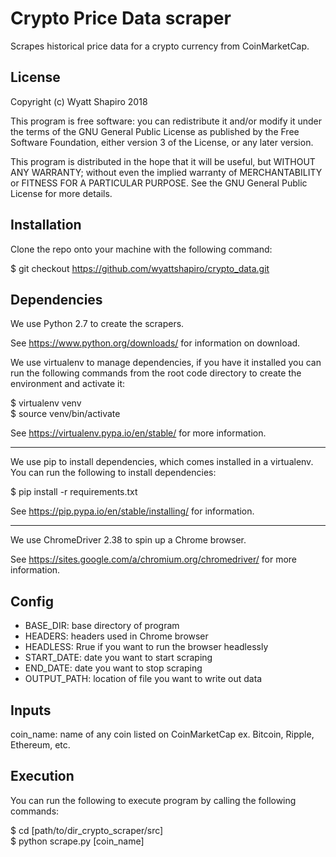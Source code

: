 # Crypto Price Data scraper

Scrapes historical price data for a crypto currency from CoinMarketCap.


## License
Copyright (c) Wyatt Shapiro 2018

This program is free software: you can redistribute it and/or modify it under the terms of the GNU General Public License as published by the Free Software Foundation, either version 3 of the License, or any later version.

This program is distributed in the hope that it will be useful, but WITHOUT ANY WARRANTY; without even the implied warranty of MERCHANTABILITY or FITNESS FOR A PARTICULAR PURPOSE. See the GNU General Public License for more details.


## Installation

Clone the repo onto your machine with the following command:

$ git checkout https://github.com/wyattshapiro/crypto_data.git


## Dependencies

We use Python 2.7 to create the scrapers.

See https://www.python.org/downloads/ for information on download.

We use virtualenv to manage dependencies, if you have it installed you can run
the following commands from the root code directory to create the environment and
activate it:

$ virtualenv venv  
$ source venv/bin/activate

See https://virtualenv.pypa.io/en/stable/ for more information.

--------

We use pip to install dependencies, which comes installed in a virtualenv.
You can run the following to install dependencies:

$ pip install -r requirements.txt

See https://pip.pypa.io/en/stable/installing/ for information.

--------

We use ChromeDriver 2.38 to spin up a Chrome browser.

See https://sites.google.com/a/chromium.org/chromedriver/ for more information.


## Config

- BASE_DIR: base directory of program
- HEADERS: headers used in Chrome browser
- HEADLESS: Rrue if you want to run the browser headlessly
- START_DATE: date you want to start scraping
- END_DATE: date you want to stop scraping
- OUTPUT_PATH: location of file you want to write out data

## Inputs

coin_name: name of any coin listed on CoinMarketCap ex. Bitcoin, Ripple, Ethereum, etc.

## Execution
You can run the following to execute program by calling the following commands:

$ cd [path/to/dir_crypto_scraper/src]  
$ python scrape.py [coin_name]
